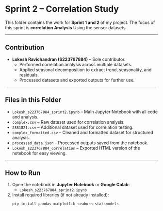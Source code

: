# Sprint 2 – Correlation Study

This folder contains the work for **Sprint 1 and 2** of my project. The focus of this sprint is **correlation Analysis** Using the sensor datasets

---

##  Contribution

- **Lokesh Ravichandran (S223767884)** – Sole contributor.  
  - Performed correlation analysis across multiple datasets.  
  - Applied seasonal decomposition to extract trend, seasonality, and residuals.  
  - Processed datasets and exported outputs for further use.  

---

## Files in this Folder

- `Lokesh_s223767884_sprint2.ipynb` – Main Jupyter Notebook with all code and analysis.
- `complex.csv` – Raw dataset used for correlation analysis.
- `2881821.csv` – Additional dataset used for correlation testing.
- `complex_formatted.csv` – Cleaned and formatted dataset for structured analysis.
- `processed_data.json` – Processed outputs saved from the notebook.
- `Lokesh_s223767884_correlation` – Exported HTML version of the notebook for easy viewing.

---

##  How to Run

1. Open the notebook in **Jupyter Notebook** or **Google Colab**:
   - `Lokesh_s223767884_sprint2.ipynb`
2. Install required libraries (if not already installed):
   ```bash
   pip install pandas matplotlib seaborn statsmodels
